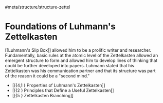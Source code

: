 #meta/structure/structure-zettel

# Foundations of Luhmann's Zettelkasten

[[Luhmann's Slip Box]] allowed him to be a prolific writer and researcher. Fundamentally, basic rules at the atomic level of the Zettelkasten allowed an emergent structure to form and allowed him to develop lines of thinking that could be further developed into papers. Luhmann stated that his Zettelkasten was his communication partner and that its structure was part of the reason it could be a "second mind."

- [[{4,1 } Properties of Luhmann's Zettelkasten]]
- [[{2 } Principles that Define a Useful Zettelkasten]]
- [[{5 } Zettelkasten Branching]]